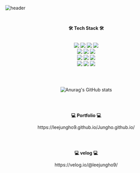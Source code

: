 ![header](https://capsule-render.vercel.app/api?type=Waving&color=F1E1A6&textBg=363636&fontColor=ffffff&height=300&section=header&text=LEE%20JUNG%20HO&fontSize=70&animation=fadeIn)


<br>
<p align="center"><b>🛠 Tech Stack   🛠</b></p>
<br> 
<div align="center">
 <img src="https://img.shields.io/badge/Java-007396?style=flat-square&logo=Java&logoColor=white"/> 
  <img src="https://img.shields.io/badge/jQuery-db3552?style=flat-square&logo=jQuery&logoColor=white"/>
 <img src="https://img.shields.io/badge/JavaScript-ffb13b?style=flat-square&logo=JavaScript&logoColor=white"/>
 <img src="https://img.shields.io/badge/TypeScript-3178C6?style=flat-square&logo=TypeScript&logoColor=white"/> 
  <br>
 <img src="https://img.shields.io/badge/sass-CC6699?style=flat-square&logo=sass&logoColor=white"/>  
 <img src="https://img.shields.io/badge/CSS3-1572b6?style=flat-square&logo=CSS3&logoColor=white"/>
 <img src="https://img.shields.io/badge/HTML5-E34F26?style=flat-square&logo=HTML5&logoColor=white"/> 
  <br>
 <img src="https://img.shields.io/badge/React-61DAFB?style=flat-square&logo=React&logoColor=white"/> 
 <img src="https://img.shields.io/badge/Redux-764ABC?style=flat-square&logo=Redux&logoColor=white"/> 
  <img src="https://img.shields.io/badge/Recoil-3578E5?style=flat-square&logo=Recoil&logoColor=white"/> 
  <br>
 <img src="https://img.shields.io/badge/Visualstudiocode-007ACC?style=flat-square&logo=Visualstudiocode&logoColor=white"/> 
 <img src="https://img.shields.io/badge/Notion-181717?style=flat-square&logo=Notion&logoColor=white"/>    
 <img src="https://img.shields.io/badge/GitHub-181717?style=flat-square&logo=GitHub&logoColor=white"/>    

 <br><br>

![Anurag's GitHub stats](https://github-readme-stats.vercel.app/api?username=leejungho9&show_icons=true&theme=merko)

 </div> 
 <br><br>

<p align="center"><b>💻 Portfolio 💻</b></p>
 <p align="center">https://leejungho9.github.io/Jungho.github.io/</p>
 <br><br>
 
<p align="center"><b>💻 velog 💻</b></p>
<p align="center">https://velog.io/@leejungho9/</p>
 <br><br>
 
<!--
**leejungho9/leejungho9** is a ✨ _special_ ✨ repository because its `README.md` (this file) appears on your GitHub profile.

Here are some ideas to get you started:

- 🔭 I’m currently working on ...
- 🌱 I’m currently learning ...
- 👯 I’m looking to collaborate on ...
- 🤔 I’m looking for help with ...
- 💬 Ask me about ...
- 📫 How to reach me: ...
- 😄 Pronouns: ...
- ⚡ Fun fact: ...
-->
